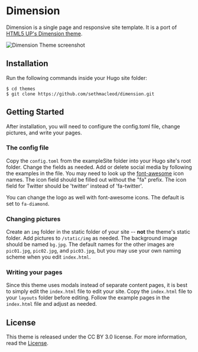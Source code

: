 # Dimension

Dimension is a single page and responsive site template. It is a port of [HTML5 UP's Dimension theme](https://html5up.net/uploads/demos/dimension/).

![Dimension Theme screenshot](https://raw.githubusercontent.com/sethmacleod/dimension/master/images/screenshot.png)

## Installation

Run the following commands inside your Hugo site folder:

    $ cd themes
    $ git clone https://github.com/sethmacleod/dimension.git

## Getting Started

After installation, you will need to configure the config.toml file, change pictures, and write your pages.

### The config file

Copy the `config.toml` from the exampleSite folder into your Hugo site's root folder. Change the fields as needed. Add or delete social media by following the examples in the file. You may need to look up the [font-awesome](http://fontawesome.io/) icon names. The icon field should be filled out without the "fa" prefix. The icon field for Twitter should be 'twitter' instead of 'fa-twitter'.

You can change the logo as well with font-awesome icons. The default is set to `fa-diamond`.

### Changing pictures

Create an `img` folder in the static folder of your site -- **not** the theme's static folder. Add pictures to `/static/img` as needed. The background image should be named `bg.jpg`. The default names for the other images are `pic01.jpg`, `pic02.jpg`, and `pic03.jpg`, but you may use your own naming scheme when you edit `index.html`.

### Writing your pages

Since this theme uses modals instead of separate content pages, it is best to simply edit the `index.html` file to edit your site. Copy the `index.html` file to your `layouts` folder before editing. Follow the example pages in the `index.html` file and adjust as needed.

## License

This theme is released under the CC BY 3.0 license. For more information, read the [License](https://github.com/sethmacleod/dimension/blob/master/LICENSE.md).
